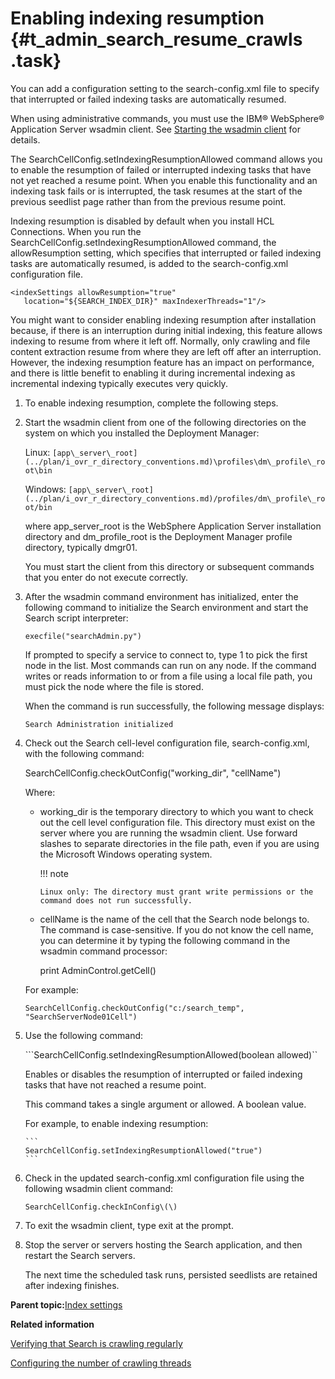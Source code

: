 # Enabling indexing resumption {#t_admin_search_resume_crawls .task}

You can add a configuration setting to the search-config.xml file to specify that interrupted or failed indexing tasks are automatically resumed.

When using administrative commands, you must use the IBM® WebSphere® Application Server wsadmin client. See [Starting the wsadmin client](t_admin_wsadmin_starting.md) for details.

The SearchCellConfig.setIndexingResumptionAllowed command allows you to enable the resumption of failed or interrupted indexing tasks that have not yet reached a resume point. When you enable this functionality and an indexing task fails or is interrupted, the task resumes at the start of the previous seedlist page rather than from the previous resume point.

Indexing resumption is disabled by default when you install HCL Connections. When you run the SearchCellConfig.setIndexingResumptionAllowed command, the allowResumption setting, which specifies that interrupted or failed indexing tasks are automatically resumed, is added to the search-config.xml configuration file.

```
<indexSettings allowResumption="true" 
   location="${SEARCH_INDEX_DIR}" maxIndexerThreads="1"/>
```

You might want to consider enabling indexing resumption after installation because, if there is an interruption during initial indexing, this feature allows indexing to resume from where it left off. Normally, only crawling and file content extraction resume from where they are left off after an interruption. However, the indexing resumption feature has an impact on performance, and there is little benefit to enabling it during incremental indexing as incremental indexing typically executes very quickly.

1.  To enable indexing resumption, complete the following steps.
2.  Start the wsadmin client from one of the following directories on the system on which you installed the Deployment Manager:

    Linux: `[app\_server\_root](../plan/i_ovr_r_directory_conventions.md)\profiles\dm\_profile\_root\bin`

    Windows: `[app\_server\_root](../plan/i_ovr_r_directory_conventions.md)/profiles/dm\_profile\_root/bin`

    where app\_server\_root is the WebSphere Application Server installation directory and dm\_profile\_root is the Deployment Manager profile directory, typically dmgr01.

    You must start the client from this directory or subsequent commands that you enter do not execute correctly.

3.  After the wsadmin command environment has initialized, enter the following command to initialize the Search environment and start the Search script interpreter:

    ```
    execfile("searchAdmin.py")
    ```

    If prompted to specify a service to connect to, type 1 to pick the first node in the list. Most commands can run on any node. If the command writes or reads information to or from a file using a local file path, you must pick the node where the file is stored.

    When the command is run successfully, the following message displays:

    ```
    Search Administration initialized
    ```

4.  Check out the Search cell-level configuration file, search-config.xml, with the following command:

    SearchCellConfig.checkOutConfig\("working\_dir", "cellName"\)

    Where:

    -   working\_dir is the temporary directory to which you want to check out the cell level configuration file. This directory must exist on the server where you are running the wsadmin client. Use forward slashes to separate directories in the file path, even if you are using the Microsoft Windows operating system.

        !!! note 
            
            Linux only: The directory must grant write permissions or the command does not run successfully.

    -   cellName is the name of the cell that the Search node belongs to. The command is case-sensitive. If you do not know the cell name, you can determine it by typing the following command in the wsadmin command processor:

        print AdminControl.getCell\(\)

    For example:

    ```
    SearchCellConfig.checkOutConfig("c:/search_temp", "SearchServerNode01Cell")
    ```

5.  Use the following command:

    ```SearchCellConfig.setIndexingResumptionAllowed(boolean allowed)``

    Enables or disables the resumption of interrupted or failed indexing tasks that have not reached a resume point.

    This command takes a single argument or allowed. A boolean value.

    For example, to enable indexing resumption:

        ```
        SearchCellConfig.setIndexingResumptionAllowed("true")
        ```

6.  Check in the updated search-config.xml configuration file using the following wsadmin client command:

    ```SearchCellConfig.checkInConfig\(\)```

7.  To exit the wsadmin client, type exit at the prompt.

8.  Stop the server or servers hosting the Search application, and then restart the Search servers.

    The next time the scheduled task runs, persisted seedlists are retained after indexing finishes.


**Parent topic:**[Index settings](../admin/c_admin_search_index_settings.md)

**Related information**  


[Verifying that Search is crawling regularly](../admin/t_admin_search_verify_index_crawling.md)

[Configuring the number of crawling threads](../admin/t_admin_search_set_max_crawling_threads.md)

